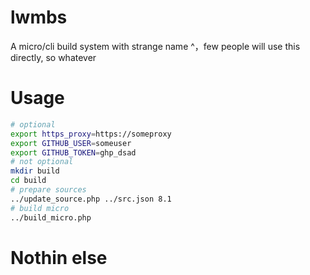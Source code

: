 # lwmbs

A micro/cli build system with strange name ^，few people will use this directly, so whatever

# Usage

```bash
# optional
export https_proxy=https://someproxy
export GITHUB_USER=someuser
export GITHUB_TOKEN=ghp_dsad
# not optional
mkdir build
cd build
# prepare sources
../update_source.php ../src.json 8.1
# build micro
../build_micro.php
```

# Nothin else
